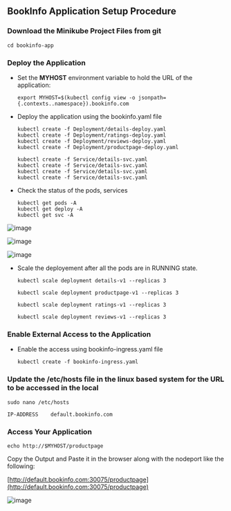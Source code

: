 ## BookInfo Application Setup Procedure

### Download the Minikube Project Files from git

```shell
cd bookinfo-app
```

### Deploy the Application

- Set the **MYHOST** environment variable to hold the URL of the application:
  ```shell
  export MYHOST=$(kubectl config view -o jsonpath={.contexts..namespace}).bookinfo.com
  ```

- Deploy the application using the bookinfo.yaml file
  ```shell
  kubectl create -f Deployment/details-deploy.yaml
  kubectl create -f Deployment/ratings-deploy.yaml
  kubectl create -f Deployment/reviews-deploy.yaml
  kubectl create -f Deployment/productpage-deploy.yaml

  kubectl create -f Service/details-svc.yaml
  kubectl create -f Service/details-svc.yaml
  kubectl create -f Service/details-svc.yaml
  kubectl create -f Service/details-svc.yaml
  ```

- Check the status of the pods, services
  ```shell
  kubectl get pods -A
  kubectl get deploy -A
  kubectl get svc -A
  ```
![image](https://github.com/networked-systems-iith/SDN-CNI-Course/assets/24610167/9aad4b03-1d92-481a-87c5-dfb747109f5d)

![image](https://github.com/networked-systems-iith/SDN-CNI-Course/assets/24610167/160362d8-5473-45df-a1da-aeceb21973d4)

![image](https://github.com/networked-systems-iith/SDN-CNI-Course/assets/24610167/94cec70c-dc20-4f4b-ae05-16f1435913fd)


- Scale the deployement after all the pods are in RUNNING state.
  ```shell
  kubectl scale deployment details-v1 --replicas 3

  kubectl scale deployment productpage-v1 --replicas 3

  kubectl scale deployment ratings-v1 --replicas 3

  kubectl scale deployment reviews-v1 --replicas 3
  ```

### Enable External Access to the Application

- Enable the access using bookinfo-ingress.yaml file
  ```shell
  kubectl create -f bookinfo-ingress.yaml
  ```

### Update the /etc/hosts file in the linux based system for the URL to be accessed in the local

`sudo nano /etc/hosts`

```shell
IP-ADDRESS    default.bookinfo.com
```

### Access Your Application

```shell
echo http://$MYHOST/productpage
```

Copy the Output and Paste it in the browser along with the nodeport like the following:

[http://default.bookinfo.com:30075/productpage](http://default.bookinfo.com:30075/productpage)

![image](https://github.com/networked-systems-iith/SDN-CNI-Course/assets/24610167/e6e788f7-696e-4c77-992e-042e567ae428)


